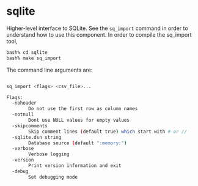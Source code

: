 # sqlite

Higher-level interface to SQLite. See the `sq_import` command in
order to understand how to use this component. In order to compile
the sq_import tool,

```bash
bash% cd sqlite
bash% make sq_import
```

The command line arguments are:

```bash

sq_import <flags> <csv_file>...

Flags:
  -noheader
    	Do not use the first row as column names
  -notnull
    	Dont use NULL values for empty values
  -skipcomments
    	Skip comment lines (default true) which start with # or //
  -sqlite.dsn string
    	Database source (default ":memory:")
  -verbose
    	Verbose logging
  -version
    	Print version information and exit
  -debug
    	Set debugging mode
```

